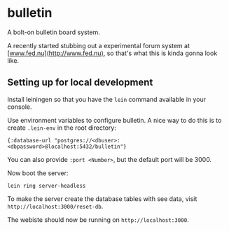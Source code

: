 # bulletin

A bolt-on bulletin board system.

A recently started stubbing out a experimental forum system at [www.fed.nu](http://www.fed.nu), so that's what this is kinda gonna look like.

## Setting up for local development

Install leiningen so that you have the `lein` command available in your console.

Use environment variables to configure bulletin. A nice way to do this is to create `.lein-env` in the root directory:

    {:database-url "postgres://<dbuser>:<dbpassword>@localhost:5432/bulletin"}

You can also provide `:port <Number>`, but the default port will be 3000.

Now boot the server:

    lein ring server-headless

To make the server create the database tables with see data, visit `http://localhost:3000/reset-db`.

The webiste should now be running on `http://localhost:3000`.
